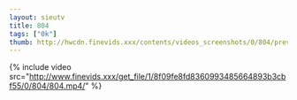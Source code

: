 ```yaml
--- 
layout: sieutv
title: 804
tags: ["0k"]
thumb: http://hwcdn.finevids.xxx/contents/videos_screenshots/0/804/preview.mp4.jpg
---
```

{% include video src="http://www.finevids.xxx/get_file/1/8f09fe8fd8360993485664893b3cbf55/0/804/804.mp4/" %} 
